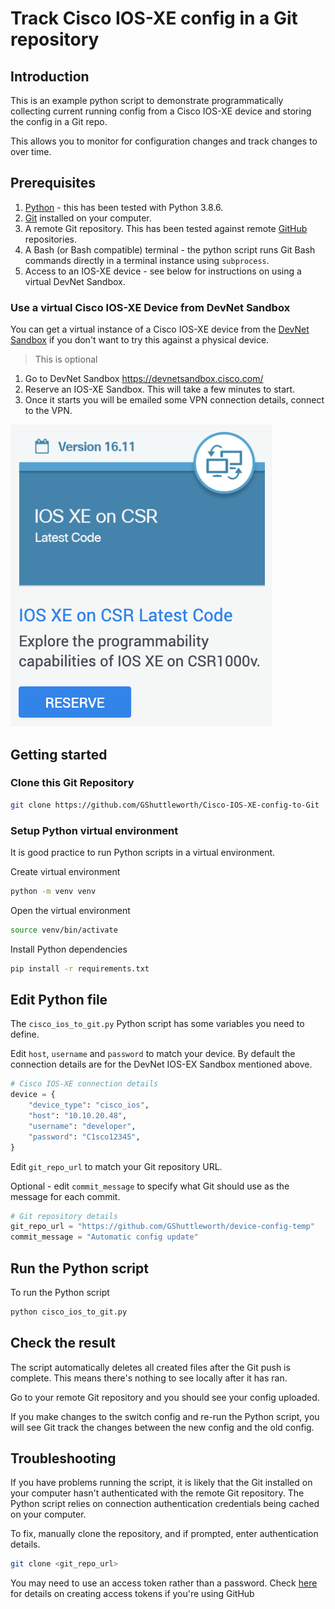 # Track Cisco IOS-XE config in a Git repository

## Introduction

This is an example python script to demonstrate programmatically collecting current running config from a Cisco IOS-XE device and storing the config in a Git repo.

This allows you to monitor for configuration changes and track changes to over time.

## Prerequisites

1. [Python](https://www.python.org/) - this has been tested with Python 3.8.6.
2. [Git](https://git-scm.com/) installed on your computer.
3. A remote Git repository. This has been tested against remote [GitHub](https://github.com/) repositories.
4. A Bash (or Bash compatible) terminal - the python script runs Git Bash commands directly in a terminal instance using `subprocess`.
5. Access to an IOS-XE device - see below for instructions on using a virtual DevNet Sandbox.

### Use a virtual Cisco IOS-XE Device from DevNet Sandbox

You can get a virtual instance of a Cisco IOS-XE device from the [DevNet Sandbox](https://devnetsandbox.cisco.com/) if you don't want to try this against a physical device.

> This is optional

1. Go to DevNet Sandbox https://devnetsandbox.cisco.com/
2. Reserve an IOS-XE Sandbox. This will take a few minutes to start.
3. Once it starts you will be emailed some VPN connection details, connect to the VPN.

![alt text](/readme_images/ios_sandbox.png "IOS-XE DevNet Sandbox")

## Getting started

### Clone this Git Repository

```bash
git clone https://github.com/GShuttleworth/Cisco-IOS-XE-config-to-Git
```

### Setup Python virtual environment

It is good practice to run Python scripts in a virtual environment.

Create virtual environment

```bash
python -m venv venv
```

Open the virtual environment

```bash
source venv/bin/activate
```

Install Python dependencies

```bash
pip install -r requirements.txt
```

## Edit Python file

The `cisco_ios_to_git.py` Python script has some variables you need to define.

Edit `host`, `username` and `password` to match your device. By default the connection details are for the DevNet IOS-EX Sandbox mentioned above.

```python
# Cisco IOS-XE connection details
device = {
    "device_type": "cisco_ios",
    "host": "10.10.20.48",
    "username": "developer",
    "password": "C1sco12345",
}
```

Edit `git_repo_url` to match your Git repository URL.

Optional - edit `commit_message` to specify what Git should use as the message for each commit.

```python
# Git repository details
git_repo_url = "https://github.com/GShuttleworth/device-config-temp"
commit_message = "Automatic config update"
```

## Run the Python script

To run the Python script

```bash
python cisco_ios_to_git.py
```

## Check the result

The script automatically deletes all created files after the Git push is complete. This means there's nothing to see locally after it has ran.

Go to your remote Git repository and you should see your config uploaded.

If you make changes to the switch config and re-run the Python script, you will see Git track the changes between the new config and the old config.

## Troubleshooting

If you have problems running the script, it is likely that the Git installed on your computer hasn't authenticated with the remote Git repository. The Python script relies on connection authentication credentials being cached on your computer.

To fix, manually clone the repository, and if prompted, enter authentication details.

```bash
git clone <git_repo_url>
```

You may need to use an access token rather than a password. Check [here](https://docs.github.com/en/github/authenticating-to-github/creating-a-personal-access-token) for details on creating access tokens if you're using GitHub
